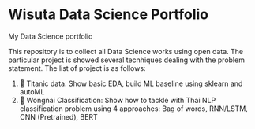 # Wisuta Data Science Portfolio
My Data Science portfolio


This repository is to collect all Data Science works using open data. 
The particular project is showed several tecnhiques dealing with the problem statement.
The list of project is as follows:

1. 🚢 Titanic data: Show basic EDA, build ML baseline using sklearn and autoML
2. 🍚 Wongnai Classification: Show how to tackle with Thai NLP classification problem using 4 approaches: Bag of words, RNN/LSTM, CNN (Pretrained), BERT
